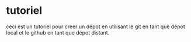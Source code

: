 # tutoriel 
ceci est un tutoriel pour creer un dépot en utilisant le git en tant que dépot local et le github en tant que dépot distant.